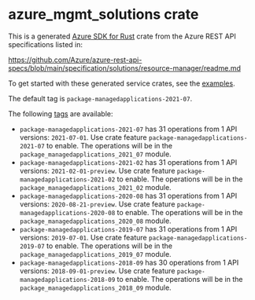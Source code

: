 # azure_mgmt_solutions crate

This is a generated [Azure SDK for Rust](https://github.com/Azure/azure-sdk-for-rust) crate from the Azure REST API specifications listed in:

https://github.com/Azure/azure-rest-api-specs/blob/main/specification/solutions/resource-manager/readme.md

To get started with these generated service crates, see the [examples](https://github.com/Azure/azure-sdk-for-rust/blob/main/services/README.md#examples).

The default tag is `package-managedapplications-2021-07`.

The following [tags](https://github.com/Azure/azure-sdk-for-rust/blob/main/services/tags.md) are available:

- `package-managedapplications-2021-07` has 31 operations from 1 API versions: `2021-07-01`. Use crate feature `package-managedapplications-2021-07` to enable. The operations will be in the `package_managedapplications_2021_07` module.
- `package-managedapplications-2021-02` has 31 operations from 1 API versions: `2021-02-01-preview`. Use crate feature `package-managedapplications-2021-02` to enable. The operations will be in the `package_managedapplications_2021_02` module.
- `package-managedapplications-2020-08` has 31 operations from 1 API versions: `2020-08-21-preview`. Use crate feature `package-managedapplications-2020-08` to enable. The operations will be in the `package_managedapplications_2020_08` module.
- `package-managedapplications-2019-07` has 31 operations from 1 API versions: `2019-07-01`. Use crate feature `package-managedapplications-2019-07` to enable. The operations will be in the `package_managedapplications_2019_07` module.
- `package-managedapplications-2018-09` has 30 operations from 1 API versions: `2018-09-01-preview`. Use crate feature `package-managedapplications-2018-09` to enable. The operations will be in the `package_managedapplications_2018_09` module.